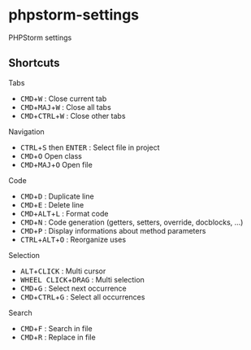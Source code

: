 # phpstorm-settings
PHPStorm settings

## Shortcuts

Tabs

* <kbd>CMD</kbd>+<kbd>W</kbd> : Close current tab
* <kbd>CMD</kbd>+<kbd>MAJ</kbd>+<kbd>W</kbd> : Close all tabs
* <kbd>CMD</kbd>+<kbd>CTRL</kbd>+<kbd>W</kbd> : Close other tabs

Navigation

* <kbd>CTRL</kbd>+<kbd>S</kbd> then <kbd>ENTER</kbd> : Select file in project
* <kbd>CMD</kbd>+<kbd>O</kbd> Open class
* <kbd>CMD</kbd>+<kbd>MAJ</kbd>+<kbd>O</kbd> Open file

Code

* <kbd>CMD</kbd>+<kbd>D</kbd> : Duplicate line
* <kbd>CMD</kbd>+<kbd>E</kbd> : Delete line
* <kbd>CMD</kbd>+<kbd>ALT</kbd>+<kbd>L</kbd> : Format code
* <kbd>CMD</kbd>+<kbd>N</kbd> : Code generation (getters, setters, override, docblocks, ...)
* <kbd>CMD</kbd>+<kbd>P</kbd> : Display informations about method parameters
* <kbd>CTRL</kbd>+<kbd>ALT</kbd>+<kbd>O</kbd> : Reorganize uses

Selection
* <kbd>ALT</kbd>+<kbd>CLICK</kbd> : Multi cursor
* <kbd>WHEEL CLICK</kbd>+<kbd>DRAG</kbd> : Multi selection
* <kbd>CMD</kbd>+<kbd>G</kbd> : Select next occurrence
* <kbd>CMD</kbd>+<kbd>CTRL</kbd>+<kbd>G</kbd> : Select all occurrences

Search

* <kbd>CMD</kbd>+<kbd>F</kbd> : Search in file
* <kbd>CMD</kbd>+<kbd>R</kbd> : Replace in file
